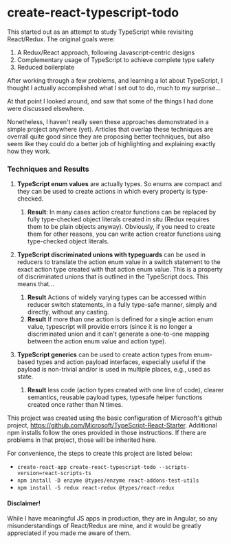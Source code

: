 # create-react-typescript-todo

This started out as an attempt to study TypeScript while revisiting React/Redux.
The original goals were:
1. A Redux/React approach, following Javascript-centric designs
2. Complementary usage of TypeScript to achieve complete type safety
3. Reduced boilerplate

After working through a few problems, and learning a lot about TypeScript, I 
thought I actually accomplished what I set out to do, much to my surprise...  

At that point I looked around, and saw that some of the things I had done were
discussed elsewhere. 

Nonetheless, I haven't really seen these approaches demonstrated in a simple project 
anywhere (yet).  Articles that overlap these techniques are overrall quite 
good since they are proposing better techniques, but also seem like they could 
do a better job of highlighting and explaining exactly how they work.


### Techniques and Results
1. **TypeScript enum values** are actually types. So enums are compact and 
    they can be used to create actions in which every property is type-checked.
    1. **Result**: In many cases action creator functions can be replaced by fully 
      type-checked object literals created in situ (Redux requires them to be plain objects anyway).
      Obviously, if you need to create them for other reasons, you can write action creator 
      functions using type-checked object literals.

2. **TypeScript discriminated unions with typeguards** can be used in reducers to translate the
  action enum value in a switch statement to the exact action type created with that 
  action enum value. This is a property of discriminated unions that is outlined
  in the TypeScript docs.  This means that...
    1. **Result** Actions of widely varying types can be accessed within reducer switch
       statements, in a fully type-safe manner, simply and directly, without any casting.
    2. **Result** If more than one action is defined for a single action enum value, 
       typescript will provide errors (since it is no longer a discriminated union and it
       can't generate a one-to-one mapping between the action enum value and action type).
       
3. **TypeScript generics** can be used to create action types from enum-based types and 
   action payload interfaces, especially useful if the payload is non-trivial and/or is used 
   in multiple places, e.g., used as state.
    1. **Result** less code (action types created with one line of code), clearer semantics, 
       reusable payload types, typesafe helper functions created once rather than N times.
    

This project was created using the basic configuration of Microsoft's github project,
https://github.com/Microsoft/TypeScript-React-Starter.  Additional npm installs follow 
the ones provided in those instructions.  If there are problems in that project, those 
will be inherited here.  

For convenience, the steps to create this project are listed below:
- `create-react-app create-react-typescript-todo --scripts-version=react-scripts-ts`
- `npm install -D enzyme @types/enzyme react-addons-test-utils`
- `npm install -S redux react-redux @types/react-redux`   

#### Disclaimer!
While I have meaningful JS apps in production, they are in Angular, so any misunderstandings
of React/Redux are mine, and it would be greatly appreciated if you made me aware of them.
